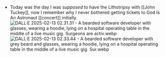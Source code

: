 - Today was the day I was _supposed_ to have the Lithotripsy with [[John Tuckey]], now I remember why I never bothered getting tickets to God Is An Astronaut [[concert]] initially.
  ![DALL·E 2025-02-13 02.31.31 - A bearded software developer with glasses, wearing a hoodie, lying on a hospital operating table in the middle of a live music gig. Surgeons are activ.webp](../assets/DALL·E_2025-02-13_02.31.31_-_A_bearded_software_developer_with_glasses,_wearing_a_hoodie,_lying_on_a_hospital_operating_table_in_the_middle_of_a_live_music_gig._Surgeons_are_activ_1739367132847_0.webp)
  ![DALL·E 2025-02-13 02.33.44 - A bearded software developer with grey beard and glasses, wearing a hoodie, lying on a hospital operating table in the middle of a live music gig. Sur.webp](../assets/DALL·E_2025-02-13_02.33.44_-_A_bearded_software_developer_with_grey_beard_and_glasses,_wearing_a_hoodie,_lying_on_a_hospital_operating_table_in_the_middle_of_a_live_music_gig._Sur_1739367245114_0.webp)